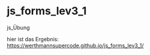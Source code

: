 # js_forms_lev3_1

js_Übung

hier ist das Ergebnis:
https://werthmannsupercode.github.io/js_forms_lev3_1/
